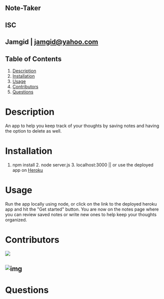 ## Note-Taker
## ISC
## Jamgid | jamgid@yahoo.com

## Table of Contents
1. [Description](#description)
2. [Installation](#installation)
3. [Usage](#usage)
4. [Contributors](#contributors)
5. [Questions](#questions)
# Description
An app to help you keep track of your thoughts by saving notes and having the option to delete as well.
# Installation
1. npm install 2. node server.js 3. localhost:3000 || or use the deployed app on [Heroku](https://note-compiler.herokuapp.com/)
# Usage
Run the app locally using node, or click on the link to the deployed heroku app and hit the "Get started" button. You are now on the notes page where you can review saved notes or write new ones to help keep your thoughts organized.
# Contributors
![](https://img.shields.io/badge/Created_by-James_Gideon-purple)
## ![img](https://avatars0.githubusercontent.com/u/69053531?size=200)
# Questions
